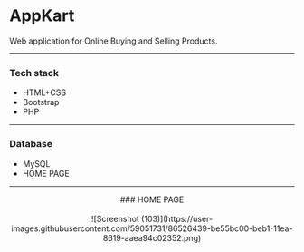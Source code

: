 # AppKart

Web application for Online Buying and Selling Products.

---

### Tech stack

* HTML+CSS
* Bootstrap
* PHP

---

### Database

* MySQL
* HOME PAGE

---

<p align="center">
  ### HOME PAGE
  <br><br>
  ![Screenshot (103)](https://user-images.githubusercontent.com/59051731/86526439-be55bc00-beb1-11ea-8619-aaea94c02352.png)

</p>
